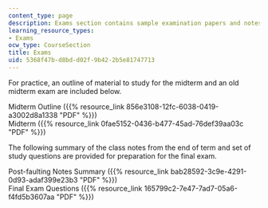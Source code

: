 ```yaml
---
content_type: page
description: Exams section contains sample examination papers and notes for the course.
learning_resource_types:
- Exams
ocw_type: CourseSection
title: Exams
uid: 5368f47b-d8bd-d02f-9b42-2b5e81747713
---
```


For practice, an outline of material to study for the midterm and an old midterm exam are included below.

Midterm Outline ({{% resource_link 856e3108-12fc-6038-0419-a3002d8a1338 "PDF" %}})  
Midterm ({{% resource_link 0fae5152-0436-b477-45ad-76def39aa03c "PDF" %}})

The following summary of the class notes from the end of term and set of study questions are provided for preparation for the final exam.

Post-faulting Notes Summary ({{% resource_link bab28592-3c9e-4291-0d93-adaf399e23b3 "PDF" %}})  
Final Exam Questions ({{% resource_link 165799c2-7e47-7ad7-05a6-f4fd5b3607aa "PDF" %}})